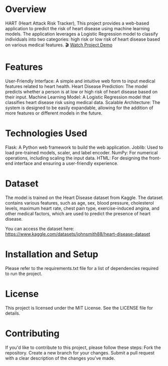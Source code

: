 # Overview
HART (Heart Attack Risk Tracker), This project provides a web-based application to predict the risk of heart disease using machine learning models. The application leverages a Logistic Regression model to classify individuals into two categories: high risk or low risk of heart disease based on various medical features.
🎬 [Watch Project Demo](https://youtu.be/Qbb6hJWcU1s)


# Features
User-Friendly Interface: A simple and intuitive web form to input medical features related to heart health.
Heart Disease Prediction: The model predicts whether a person is at low or high risk of heart disease based on their input.
Machine Learning Model: A Logistic Regression model that classifies heart disease risk using medical data.
Scalable Architecture: The system is designed to be easily expandable, allowing for the addition of more features or different models in the future.

# Technologies Used
Flask: A Python web framework to build the web application.
Joblib: Used to load pre-trained models, scaler, and label encoder.
NumPy: For numerical operations, including scaling the input data.
HTML: For designing the front-end interface and ensuring a user-friendly experience.

# Dataset
The model is trained on the Heart Disease dataset from Kaggle. The dataset contains various features, such as age, sex, blood pressure, cholesterol levels, maximum heart rate, chest pain type, exercise-induced angina, and other medical factors, which are used to predict the presence of heart disease.

You can access the dataset here: https://www.kaggle.com/datasets/johnsmith88/heart-disease-dataset

# Installation and Setup
Please refer to the requirements.txt file for a list of dependencies required to run the project.

# License
This project is licensed under the MIT License. See the LICENSE file for details.

# Contributing
If you'd like to contribute to this project, please follow these steps:
Fork the repository.
Create a new branch for your changes.
Submit a pull request with a clear description of the changes you've made.
